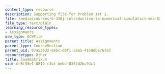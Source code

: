 ```yaml
---
content_type: resource
description: Supporting file for Problem set 1.
file: /media/courses/6-336j-introduction-to-numerical-simulation-sma-5211-fall-2003/de5f55e10812c1bfbebd8352d2bc94c1_loadmatrix.m
file_type: text/plain
learning_resource_types:
- Assignments
ocw_type: OCWFile
parent_title: Assignments
parent_type: CourseSection
parent_uid: 07a53e32-68bc-d0f1-3aa5-4168ebe767ad
resourcetype: Other
title: loadmatrix.m
uid: de5f55e1-0812-c1bf-bebd-8352d2bc94c1
---
```

